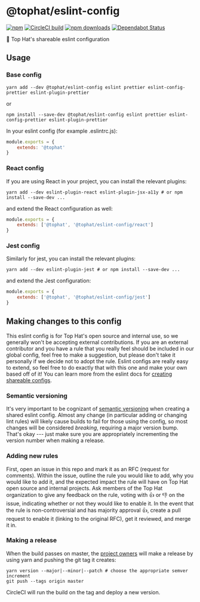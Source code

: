 # @tophat/eslint-config

[![npm](https://img.shields.io/npm/v/@tophat/eslint-config.svg)](https://www.npmjs.com/package/@tophat/eslint-config)
[![CircleCI build](https://img.shields.io/circleci/project/github/tophat/eslint-config/master.svg)](https://circleci.com/gh/tophat/eslint-config)
[![npm downloads](https://img.shields.io/npm/dm/@tophat/eslint-config.svg)](https://npm-stat.com/charts.html?package=%40tophat%2Feslint-config)
[![Dependabot Status](https://api.dependabot.com/badges/status?host=github&repo=tophat/eslint-config)](https://dependabot.com)

:shark: Top Hat's shareable eslint configuration

## Usage

### Base config

```
yarn add --dev @tophat/eslint-config eslint prettier eslint-config-prettier eslint-plugin-prettier
```

or

```
npm install --save-dev @tophat/eslint-config eslint prettier eslint-config-prettier eslint-plugin-prettier
```

In your eslint config (for example .eslintrc.js):

```javascript
module.exports = {
    extends: '@tophat'
}
```

### React config

If you are using React in your project, you can install the relevant plugins:

```
yarn add --dev eslint-plugin-react eslint-plugin-jsx-a11y # or npm install --save-dev ...
```

and extend the React configuration as well:

```javascript
module.exports = {
    extends: ['@tophat', '@tophat/eslint-config/react']
}
```

### Jest config

Similarly for jest, you can install the relevant plugins:

```
yarn add --dev eslint-plugin-jest # or npm install --save-dev ...
```

and extend the Jest configuration:

```javascript
module.exports = {
    extends: ['@tophat', '@tophat/eslint-config/jest']
}
```

## Making changes to this config

This eslint config is for Top Hat's open source and internal use, so we generally won't be accepting external contributions.
If you are an external contributor and you have a rule that you really feel should be included in our global config, feel free to make a suggestion, but please don't take it personally if we decide not to adopt the rule.
Eslint configs are really easy to extend, so feel free to do exactly that with this one and make your own based off of it!
You can learn more from the eslint docs for [creating shareable configs](https://eslint.org/docs/developer-guide/shareable-configs).

### Semantic versioning

It's very important to be cognizant of [semantic versioning](https://semver.org/) when creating a shared eslint config.
Almost any change (in particular adding or changing lint rules) will likely cause builds to fail for those using the config, so most changes will be considered _breaking_, requiring a major version bump.
That's okay --- just make sure you are appropriately incrementing the version number when making a release.

### Adding new rules

First, open an issue in this repo and mark it as an RFC (request for comments).
Within the issue, outline the rule you would like to add, why you would like to add it, and the expected impact the rule will have on Top Hat open source and internal projects.
Ask members of the Top Hat organization to give any feedback on the rule, voting with :thumbsup: or :thumbsdown: on the issue, indicating whether or not they would like to enable it.
In the event that the rule is non-controversial and has majority approval :thumbsup:, create a pull request to enable it (linking to the original RFC), get it reviewed, and merge it in.

### Making a release

When the build passes on master, the [project owners](https://github.com/tophat/getting-started/blob/master/project-owners-and-responsibilities.md#project-owners) will make a release by using yarn and pushing the git tag it creates:

```
yarn version --major|--minor|--patch # choose the appropriate semver increment
git push --tags origin master
```

CircleCI will run the build on the tag and deploy a new version.
